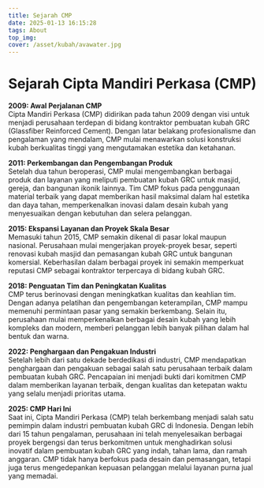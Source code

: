 ```yaml
---
title: Sejarah CMP
date: 2025-01-13 16:15:28
tags: About
top_img:
cover: /asset/kubah/avawater.jpg
---
```


# **Sejarah Cipta Mandiri Perkasa (CMP)**

**2009: Awal Perjalanan CMP**  
Cipta Mandiri Perkasa (CMP) didirikan pada tahun 2009 dengan visi untuk menjadi perusahaan terdepan di bidang kontraktor pembuatan kubah GRC (Glassfiber Reinforced Cement). Dengan latar belakang profesionalisme dan pengalaman yang mendalam, CMP mulai menawarkan solusi konstruksi kubah berkualitas tinggi yang mengutamakan estetika dan ketahanan.

**2011: Perkembangan dan Pengembangan Produk**  
Setelah dua tahun beroperasi, CMP mulai mengembangkan berbagai produk dan layanan yang meliputi pembuatan kubah GRC untuk masjid, gereja, dan bangunan ikonik lainnya. Tim CMP fokus pada penggunaan material terbaik yang dapat memberikan hasil maksimal dalam hal estetika dan daya tahan, memperkenalkan inovasi dalam desain kubah yang menyesuaikan dengan kebutuhan dan selera pelanggan.

**2015: Ekspansi Layanan dan Proyek Skala Besar**  
Memasuki tahun 2015, CMP semakin dikenal di pasar lokal maupun nasional. Perusahaan mulai mengerjakan proyek-proyek besar, seperti renovasi kubah masjid dan pemasangan kubah GRC untuk bangunan komersial. Keberhasilan dalam berbagai proyek ini semakin memperkuat reputasi CMP sebagai kontraktor terpercaya di bidang kubah GRC.

**2018: Penguatan Tim dan Peningkatan Kualitas**  
CMP terus berinovasi dengan meningkatkan kualitas dan keahlian tim. Dengan adanya pelatihan dan pengembangan keterampilan, CMP mampu memenuhi permintaan pasar yang semakin berkembang. Selain itu, perusahaan mulai memperkenalkan berbagai desain kubah yang lebih kompleks dan modern, memberi pelanggan lebih banyak pilihan dalam hal bentuk dan warna.

**2022: Penghargaan dan Pengakuan Industri**  
Setelah lebih dari satu dekade berdedikasi di industri, CMP mendapatkan penghargaan dan pengakuan sebagai salah satu perusahaan terbaik dalam pembuatan kubah GRC. Pencapaian ini menjadi bukti dari komitmen CMP dalam memberikan layanan terbaik, dengan kualitas dan ketepatan waktu yang selalu menjadi prioritas utama.

**2025: CMP Hari Ini**  
Saat ini, Cipta Mandiri Perkasa (CMP) telah berkembang menjadi salah satu pemimpin dalam industri pembuatan kubah GRC di Indonesia. Dengan lebih dari 15 tahun pengalaman, perusahaan ini telah menyelesaikan berbagai proyek bergengsi dan terus berkomitmen untuk menghadirkan solusi inovatif dalam pembuatan kubah GRC yang indah, tahan lama, dan ramah anggaran. CMP tidak hanya berfokus pada desain dan pemasangan, tetapi juga terus mengedepankan kepuasan pelanggan melalui layanan purna jual yang memadai.


